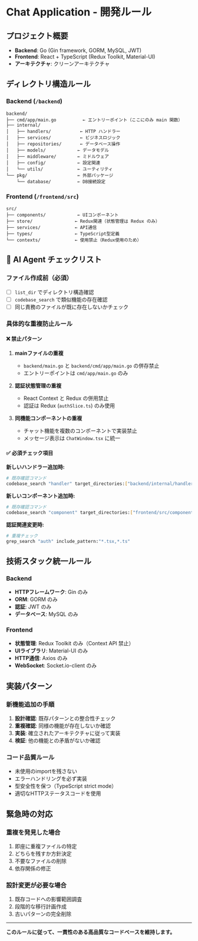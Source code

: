 # Chat Application - 開発ルール

## プロジェクト概要
- **Backend**: Go (Gin framework, GORM, MySQL, JWT)
- **Frontend**: React + TypeScript (Redux Toolkit, Material-UI)
- **アーキテクチャ**: クリーンアーキテクチャ

## ディレクトリ構造ルール

### Backend (`/backend`)
```
backend/
├── cmd/app/main.go          ← エントリーポイント（ここにのみ main 関数）
├── internal/
│   ├── handlers/           ← HTTP ハンドラー
│   ├── services/           ← ビジネスロジック
│   ├── repositories/       ← データベース操作
│   ├── models/            ← データモデル
│   ├── middleware/        ← ミドルウェア
│   ├── config/            ← 設定関連
│   └── utils/             ← ユーティリティ
└── pkg/                   ← 外部パッケージ
    └── database/          ← DB接続設定
```

### Frontend (`/frontend/src`)
```
src/
├── components/            ← UIコンポーネント
├── store/                ← Redux関連（状態管理は Redux のみ）
├── services/             ← API通信
├── types/                ← TypeScript型定義
└── contexts/             ← 使用禁止（Redux使用のため）
```

## 🚨 AI Agent チェックリスト

### ファイル作成前（必須）
- [ ] `list_dir` でディレクトリ構造確認
- [ ] `codebase_search` で類似機能の存在確認
- [ ] 同じ責務のファイルが既に存在しないかチェック

### 具体的な重複防止ルール

#### ❌ 禁止パターン
1. **mainファイルの重複**
   - `backend/main.go` と `backend/cmd/app/main.go` の併存禁止
   - エントリーポイントは `cmd/app/main.go` のみ

2. **認証状態管理の重複**
   - React Context と Redux の併用禁止
   - 認証は Redux (`authSlice.ts`) のみ使用

3. **同機能コンポーネントの重複**
   - チャット機能を複数のコンポーネントで実装禁止
   - メッセージ表示は `ChatWindow.tsx` に統一

#### ✅ 必須チェック項目

**新しいハンドラー追加時:**
```bash
# 既存確認コマンド
codebase_search "handler" target_directories:["backend/internal/handlers"]
```

**新しいコンポーネント追加時:**
```bash
# 既存確認コマンド
codebase_search "component" target_directories:["frontend/src/components"]
```

**認証関連変更時:**
```bash
# 重複チェック
grep_search "auth" include_pattern:"*.tsx,*.ts"
```

## 技術スタック統一ルール

### Backend
- **HTTPフレームワーク**: Gin のみ
- **ORM**: GORM のみ
- **認証**: JWT のみ
- **データベース**: MySQL のみ

### Frontend
- **状態管理**: Redux Toolkit のみ（Context API 禁止）
- **UIライブラリ**: Material-UI のみ
- **HTTP通信**: Axios のみ
- **WebSocket**: Socket.io-client のみ

## 実装パターン

### 新機能追加の手順
1. **設計確認**: 既存パターンとの整合性チェック
2. **重複確認**: 同様の機能が存在しないか確認
3. **実装**: 確立されたアーキテクチャに従って実装
4. **検証**: 他の機能との矛盾がないか確認

### コード品質ルール
- 未使用のimportを残さない
- エラーハンドリングを必ず実装
- 型安全性を保つ（TypeScript strict mode）
- 適切なHTTPステータスコードを使用

## 緊急時の対応

### 重複を発見した場合
1. 即座に重複ファイルの特定
2. どちらを残すか方針決定
3. 不要なファイルの削除
4. 依存関係の修正

### 設計変更が必要な場合
1. 既存コードへの影響範囲調査
2. 段階的な移行計画作成
3. 古いパターンの完全削除

---

**このルールに従って、一貫性のある高品質なコードベースを維持します。** 